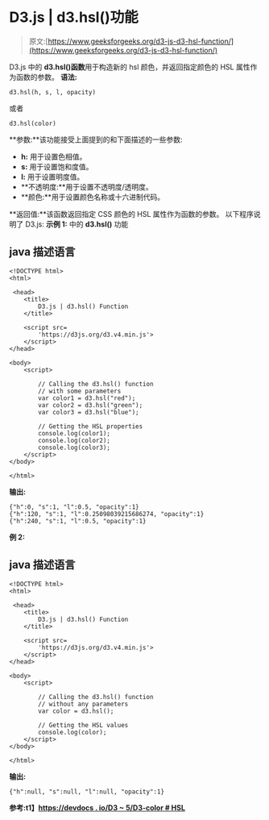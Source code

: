 # D3.js | d3.hsl()功能

> 原文:[https://www.geeksforgeeks.org/d3-js-d3-hsl-function/](https://www.geeksforgeeks.org/d3-js-d3-hsl-function/)

D3.js 中的 **d3.hsl()函数**用于构造新的 hsl 颜色，并返回指定颜色的 HSL 属性作为函数的参数。
**语法:**

```
d3.hsl(h, s, l, opacity)
```

或者

```
d3.hsl(color)
```

**参数:**该功能接受上面提到的和下面描述的一些参数:

*   **h:** 用于设置色相值。
*   **s:** 用于设置饱和度值。
*   **l:** 用于设置明度值。
*   **不透明度:**用于设置不透明度/透明度。
*   **颜色:**用于设置颜色名称或十六进制代码。

**返回值:**该函数返回指定 CSS 颜色的 HSL 属性作为函数的参数。
以下程序说明了 D3.js:
**示例 1:**
中的 **d3.hsl()** 功能

## java 描述语言

```
<!DOCTYPE html>
<html>

 <head>
    <title>
        D3.js | d3.hsl() Function
    </title>

    <script src=
        'https://d3js.org/d3.v4.min.js'>
    </script>
</head>

<body>
    <script>

        // Calling the d3.hsl() function
        // with some parameters
        var color1 = d3.hsl("red");
        var color2 = d3.hsl("green");
        var color3 = d3.hsl("blue");

        // Getting the HSL properties
        console.log(color1);
        console.log(color2);
        console.log(color3);
    </script>
</body>

</html>
```

**输出:**

```
{"h":0, "s":1, "l":0.5, "opacity":1}
{"h":120, "s":1, "l":0.25098039215686274, "opacity":1}
{"h":240, "s":1, "l":0.5, "opacity":1}
```

**例 2:**

## java 描述语言

```
<!DOCTYPE html>
<html>

 <head>
    <title>
        D3.js | d3.hsl() Function
    </title>

    <script src=
        'https://d3js.org/d3.v4.min.js'>
    </script>
</head>

<body>
    <script>

        // Calling the d3.hsl() function
        // without any parameters
        var color = d3.hsl();

        // Getting the HSL values
        console.log(color);
    </script>
</body>

</html>
```

**输出:**

```
{"h":null, "s":null, "l":null, "opacity":1}
```

**参考:t1】[https://devdocs . io/D3 ~ 5/D3-color # HSL](https://devdocs.io/d3~5/d3-color#hsl)**